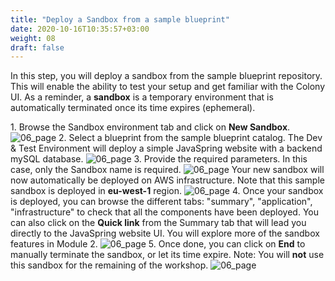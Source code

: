 ```yaml
---
title: "Deploy a Sandbox from a sample blueprint"
date: 2020-10-16T10:35:57+03:00
weight: 08
draft: false
---
```


In this step, you will deploy a sandbox from the sample blueprint repository. This will enable the ability to test your setup and get familiar with the Colony UI. As a reminder, a __sandbox__ is a temporary environment that is automatically terminated once its time expires (ephemeral). 

1\. Browse the Sandbox environment tab and click on __New Sandbox__.
 ![06_page](/images/prerequisite/new_sandbox.png)
2\. Select a blueprint from the sample blueprint catalog. The Dev & Test Environment will deploy a simple JavaSpring website with a backend mySQL database.
 ![06_page](/images/prerequisite/select_sample_bp.png)
3\. Provide the required parameters. In this case, only the Sandbox name is required.
 ![06_page](/images/prerequisite/set_parameters.png)
Your new sandbox will now automatically be deployed on AWS infrastructure. Note that this sample sandbox is deployed in __eu-west-1__ region.
 ![06_page](/images/prerequisite/new_sandbox.png)
4\. Once your sandbox is deployed, you can browse the different tabs: "summary", "application", "infrastructure" to check that all the components have been deployed. You can also click on the __Quick link__ from the Summary tab that will lead you directly to the JavaSpring website UI. You will explore more of the sandbox features in Module 2.
 ![06_page](/images/prerequisite/sandbox_deployed.png)
5\. Once done, you can click on __End__ to manually terminate the sandbox, or let its time expire.
Note: You will __not__ use this sandbox for the remaining of the workshop.
 ![06_page](/images/prerequisite/application_tab.png)
 
 

